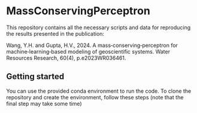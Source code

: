 # MassConservingPerceptron

This repository contains all the necessary scripts and data for reproducing the results presented in the publication: 

Wang, Y.H. and Gupta, H.V., 2024. A mass‐conserving‐perceptron for machine‐learning‐based modeling of geoscientific systems. Water Resources Research, 60(4), p.e2023WR036461.

## Getting started

You can use the provided conda environment to run the code. To clone the repository and create the environment, follow these steps (note that the final step may take some time)


